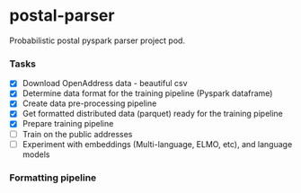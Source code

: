 # postal-parser
Probabilistic postal pyspark parser project pod.

### Tasks

- [x] Download OpenAddress data - beautiful csv
- [x] Determine data format for the training pipeline (Pyspark dataframe)
- [x] Create data pre-processing pipeline
- [x] Get formatted distributed data (parquet) ready for the training pipeline  
- [x] Prepare training pipeline
- [ ] Train on the public addresses
- [ ] Experiment with embeddings (Multi-language, ELMO, etc), and language models 

### Formatting pipeline



